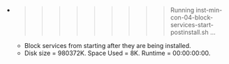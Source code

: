 * >>>>>>>>> Running inst-min-con-04-block-services-start-postinstall.sh ...
  * Block services from starting after they are being installed.
  * Disk size = 980372K. Space Used = 8K. Runtime = 00:00:00:00.
